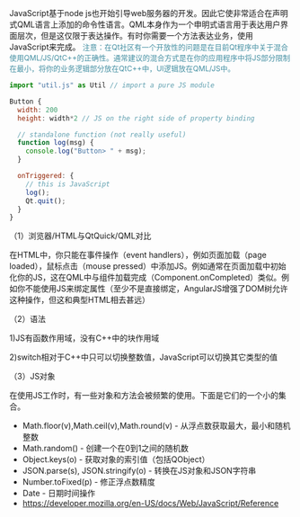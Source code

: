 JavaScript基于node js也开始引导web服务器的开发。因此它使非常适合在声明式QML语言上添加的命令性语言。QML本身作为一个申明式语言用于表达用户界面层次，但是这仅限于表达操作。有时你需要一个方法表达业务，使用JavaScript来完成。
<font color="#4590a3" size="2px">注意：在Qt社区有一个开放性的问题是在目前Qt程序中关于混合使用QML/JS/QtC++的正确性。通常建议的混合方式是在你的应用程序中将JS部分限制在最小，将你的业务逻辑部分放在QtC++中，UI逻辑放在QML/JS中。</font>

```js
import "util.js" as Util // import a pure JS module

Button {
  width: 200
  height: width*2 // JS on the right side of property binding

  // standalone function (not really useful)
  function log(msg) {
    console.log("Button> " + msg);
  }

  onTriggered: {
    // this is JavaScript
    log();
    Qt.quit();
  }
}
```

（1）浏览器/HTML与QtQuick/QML对比

在HTML中，你只能在事件操作（event handlers），例如页面加载（page loaded），鼠标点击（mouse pressed）中添加JS。例如通常在页面加载中初始化你的JS，这在QML中与组件加载完成（Component.onCompleted）类似。例如你不能使用JS来绑定属性（至少不是直接绑定，AngularJS增强了DOM树允许这种操作，但这和典型HTML相去甚远）

（2）语法

1)JS有函数作用域，没有C++中的块作用域

2)switch相对于C++中只可以切换整数值，JavaScript可以切换其它类型的值

（3）JS对象

在使用JS工作时，有一些对象和方法会被频繁的使用。下面是它们的一个小的集合。

* Math.floor(v),Math.ceil(v),Math.round(v) - 从浮点数获取最大，最小和随机整数
* Math.random() - 创建一个在0到1之间的随机数
* Object.keys(o) - 获取对象的索引值（包括QObject）
* JSON.parse(s), JSON.stringify(o) - 转换在JS对象和JSON字符串
* Number.toFixed(p) - 修正浮点数精度
* Date - 日期时间操作
* <https://developer.mozilla.org/en-US/docs/Web/JavaScript/Reference>